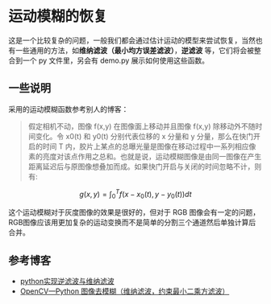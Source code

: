 # 运动模糊的恢复

这是一个比较复杂的问题，一般我们都会通过估计运动的模型来尝试恢复，当然也有一些通用的方法，如**维纳滤波（最小均方误差滤波）**，**逆滤波** 等，它们将会被整合到一个 py 文件里，另会有 demo.py 展示如何使用这些函数。

## 一些说明

采用的运动模糊函数参考别人的博客：

> 假定相机不动，图像 f(x,y) 在图像面上移动并且图像 f(x,y) 除移动外不随时间变化。令 x0(t) 和 y0(t) 分别代表位移的 x 分量和 y 分量，那么在快门开启的时间 T 内，胶片上某点的总曝光量是图像在移动过程中一系列相应像素的亮度对该点作用之总和。也就是说，运动模糊图像是由同一图像在产生距离延迟后与原图像想叠加而成。如果快门开启与关闭的时间忽略不计，则有:

$$
g(x, y) = \int_{0}^{T} f(x-x_0(t), y-y_0(t))dt
$$

这个运动模糊对于灰度图像的效果是很好的，但对于 RGB 图像会有一定的问题，RGB图像应该用更加复杂的运动变换而不是简单的分割三个通道然后单独计算后合并。

## 参考博客

- [python实现逆滤波与维纳滤波](https://blog.csdn.net/bingbingxie1/article/details/79398601)
- [OpenCV—Python 图像去模糊（维纳滤波，约束最小二乘方滤波）](https://blog.csdn.net/wsp_1138886114/article/details/95024180)